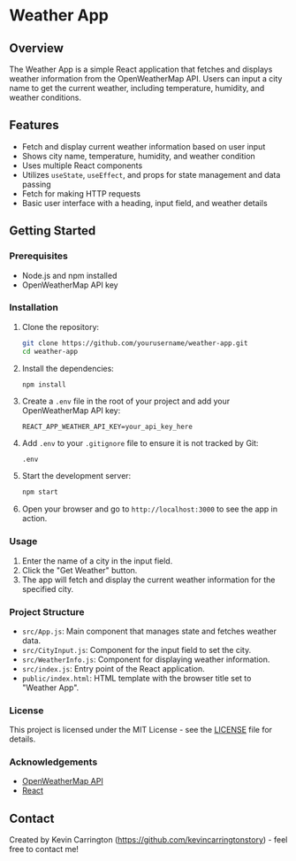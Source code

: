 # Weather App

## Overview

The Weather App is a simple React application that fetches and displays weather information from the OpenWeatherMap API. Users can input a city name to get the current weather, including temperature, humidity, and weather conditions.

## Features

- Fetch and display current weather information based on user input
- Shows city name, temperature, humidity, and weather condition
- Uses multiple React components
- Utilizes `useState`, `useEffect`, and props for state management and data passing
- Fetch for making HTTP requests
- Basic user interface with a heading, input field, and weather details

## Getting Started

### Prerequisites

- Node.js and npm installed
- OpenWeatherMap API key

### Installation

1. Clone the repository:

   ```bash
   git clone https://github.com/yourusername/weather-app.git
   cd weather-app
   ```

2. Install the dependencies:

   ```bash
   npm install
   ```

3. Create a `.env` file in the root of your project and add your OpenWeatherMap API key:

   ```env
   REACT_APP_WEATHER_API_KEY=your_api_key_here
   ```

4. Add `.env` to your `.gitignore` file to ensure it is not tracked by Git:

   ```gitignore
   .env
   ```

5. Start the development server:

   ```bash
   npm start
   ```

6. Open your browser and go to `http://localhost:3000` to see the app in action.

### Usage

1. Enter the name of a city in the input field.
2. Click the "Get Weather" button.
3. The app will fetch and display the current weather information for the specified city.

### Project Structure

- `src/App.js`: Main component that manages state and fetches weather data.
- `src/CityInput.js`: Component for the input field to set the city.
- `src/WeatherInfo.js`: Component for displaying weather information.
- `src/index.js`: Entry point of the React application.
- `public/index.html`: HTML template with the browser title set to "Weather App".

### License

This project is licensed under the MIT License - see the [LICENSE](LICENSE) file for details.

### Acknowledgements

- [OpenWeatherMap API](https://openweathermap.org/api)
- [React](https://reactjs.org/)

## Contact

Created by Kevin Carrington (https://github.com/kevincarringtonstory) - feel free to contact me!
